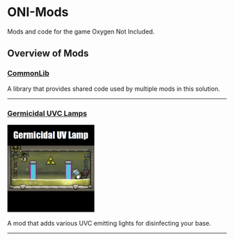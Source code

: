 # ONI-Mods
Mods and code for the game Oxygen Not Included.

## Overview of Mods

### [CommonLib](src/CommonLib)

A library that provides shared code used by multiple mods in this solution.

---

### [Germicidal UVC Lamps](src/GermicideLamp)
[<img src="src/GermicideLamp/Assets/preview.png" height="200px"/>](src/GermicideLamp)


A mod that adds various UVC emitting lights for disinfecting your base.

---
